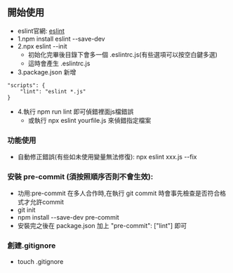 ## 開始使用
- eslint官網: [eslint](https://eslint.org/docs/user-guide/getting-started)
- 1.npm install eslint --save-dev
- 2.npx eslint --init
    - 初始化完畢後目錄下會多一個 .eslintrc.js(有些選項可以按空白鍵多選)
    - 這時會產生 .eslintrc.js
- 3.package.json 新增
```
"scripts": {
    "lint": "eslint *.js"
}
``` 
- 4.執行 npm run lint 即可偵錯裡面js檔錯誤
  - 或執行 npx eslint yourfile.js 來偵錯指定檔案

### 功能使用
- 自動修正錯誤(有些如未使用變量無法修復): npx eslint xxx.js --fix

### 安裝 pre-commit (須按照順序否則不會生效):
- 功用:pre-commit 在多人合作時,在執行 git commit 時會事先檢查是否符合格式才允許commit
- git init
- npm install --save-dev pre-commit
- 安裝完之後在 package.json 加上 "pre-commit": ["lint"] 即可

### 創建.gitignore
- touch .gitignore
